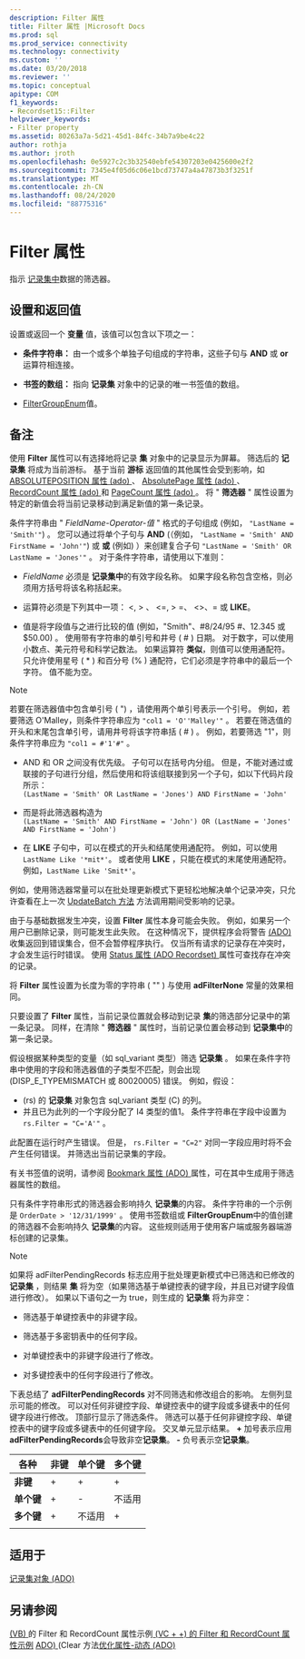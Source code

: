 ```yaml
---
description: Filter 属性
title: Filter 属性 |Microsoft Docs
ms.prod: sql
ms.prod_service: connectivity
ms.technology: connectivity
ms.custom: ''
ms.date: 03/20/2018
ms.reviewer: ''
ms.topic: conceptual
apitype: COM
f1_keywords:
- Recordset15::Filter
helpviewer_keywords:
- Filter property
ms.assetid: 80263a7a-5d21-45d1-84fc-34b7a9be4c22
author: rothja
ms.author: jroth
ms.openlocfilehash: 0e5927c2c3b32540ebfe54307203e0425600e2f2
ms.sourcegitcommit: 7345e4f05d6c06e1bcd73747a4a47873b3f3251f
ms.translationtype: MT
ms.contentlocale: zh-CN
ms.lasthandoff: 08/24/2020
ms.locfileid: "88775316"
---
```

# <a name="filter-property"></a>Filter 属性
指示 [记录集中](./recordset-object-ado.md)数据的筛选器。  
  
## <a name="settings-and-return-values"></a>设置和返回值

设置或返回一个 **变量** 值，该值可以包含以下项之一：  
  
-   **条件字符串：** 由一个或多个单独子句组成的字符串，这些子句与 **AND** 或 **or** 运算符相连接。  
  
-   **书签的数组：** 指向 **记录集** 对象中的记录的唯一书签值的数组。  
  
-   [FilterGroupEnum](./filtergroupenum.md)值。  
  
## <a name="remarks"></a>备注

使用 **Filter** 属性可以有选择地将记录 **集** 对象中的记录显示为屏幕。 筛选后的 **记录集** 将成为当前游标。 基于当前 **游标** 返回值的其他属性会受到影响，如 [ABSOLUTEPOSITION 属性 (ado) ](./absoluteposition-property-ado.md)、 [AbsolutePage 属性 (ado) ](./absolutepage-property-ado.md)、 [RecordCount 属性 (ado) ](./recordcount-property-ado.md)和 [PageCount 属性 (ado) ](./pagecount-property-ado.md)。 将 " **筛选器** " 属性设置为特定的新值会将当前记录移动到满足新值的第一条记录。
  
条件字符串由 " *FieldName-Operator-值* " 格式的子句组成 (例如， `"LastName = 'Smith'"`) 。 您可以通过将单个子句与 **AND** (（例如， `"LastName = 'Smith' AND FirstName = 'John'"`) 或 **或** (例如) ）来创建复合子句 `"LastName = 'Smith' OR LastName = 'Jones'"` 。 对于条件字符串，请使用以下准则：

-   *FieldName* 必须是 **记录集中**的有效字段名称。 如果字段名称包含空格，则必须用方括号将该名称括起来。  
  
-   运算符必须是下列其中一项： \<, > 、 \<=, > =、 <>、= 或 **LIKE**。  
  
-   值是将字段值与之进行比较的值 (例如，"Smith"、#8/24/95 #、12.345 或 $50.00) 。 使用带有字符串的单引号和井号 ( # ) 日期。 对于数字，可以使用小数点、美元符号和科学记数法。 如果运算符 **类似**，则值可以使用通配符。 只允许使用星号 ( * ) 和百分号 (% ) 通配符，它们必须是字符串中的最后一个字符。 值不能为空。  
  
> [!NOTE]
>  若要在筛选器值中包含单引号 ( ") ，请使用两个单引号表示一个引号。 例如，若要筛选 O'Malley，则条件字符串应为 `"col1 = 'O''Malley'"` 。 若要在筛选值的开头和末尾包含单引号，请用井号将该字符串括 ( # ) 。 例如，若要筛选 "1"，则条件字符串应为 `"col1 = #'1'#"` 。  
  
-   AND 和 OR 之间没有优先级。 子句可以在括号内分组。 但是，不能对通过或联接的子句进行分组，然后使用和将该组联接到另一个子句，如以下代码片段所示：  
 `(LastName = 'Smith' OR LastName = 'Jones') AND FirstName = 'John'`  
  
-   而是将此筛选器构造为  
 `(LastName = 'Smith' AND FirstName = 'John') OR (LastName = 'Jones' AND FirstName = 'John')`  
  
-   在 **LIKE** 子句中，可以在模式的开头和结尾使用通配符。 例如，可以使用 `LastName Like '*mit*'`。 或者使用 **LIKE** ，只能在模式的末尾使用通配符。 例如，`LastName Like 'Smit*'`。  
  
 例如，使用筛选器常量可以在批处理更新模式下更轻松地解决单个记录冲突，只允许查看在上一次 [UpdateBatch 方法](./updatebatch-method.md) 方法调用期间受影响的记录。  
  
由于与基础数据发生冲突，设置 **Filter** 属性本身可能会失败。 例如，如果另一个用户已删除记录，则可能发生此失败。 在这种情况下，提供程序会将警告 [ (ADO) ](./errors-collection-ado.md) 收集返回到错误集合，但不会暂停程序执行。 仅当所有请求的记录存在冲突时，才会发生运行时错误。 使用 [Status 属性 (ADO Recordset) ](./status-property-ado-recordset.md) 属性可查找存在冲突的记录。  
  
将 **Filter** 属性设置为长度为零的字符串 ( "" ) 与使用 **adFilterNone** 常量的效果相同。
  
只要设置了 **Filter** 属性，当前记录位置就会移动到记录 **集**的筛选部分记录中的第一条记录。 同样，在清除 " **筛选器** " 属性时，当前记录位置会移动到 **记录集中**的第一条记录。

假设根据某种类型的变量（如 sql_variant 类型）筛选 **记录集** 。 如果在条件字符串中使用的字段和筛选器值的子类型不匹配，则会出现 (DISP_E_TYPEMISMATCH 或 80020005) 错误。 例如，假设：

-  (rs) 的 **记录集** 对象包含 sql_variant 类型 (C) 的列。
- 并且已为此列的一个字段分配了 I4 类型的值1。 条件字符串在字段中设置为 `rs.Filter = "C='A'"` 。

此配置在运行时产生错误。 但是， `rs.Filter = "C=2"` 对同一字段应用时将不会产生任何错误。 并筛选出当前记录集的字段。

有关书签值的说明，请参阅 [Bookmark 属性 (ADO) ](./bookmark-property-ado.md) 属性，可在其中生成用于筛选器属性的数组。

只有条件字符串形式的筛选器会影响持久 **记录集**的内容。 条件字符串的一个示例是 `OrderDate > '12/31/1999'` 。 使用书签数组或 **FilterGroupEnum**中的值创建的筛选器不会影响持久 **记录集**的内容。 这些规则适用于使用客户端或服务器端游标创建的记录集。
  
> [!NOTE]
>  如果将 adFilterPendingRecords 标志应用于批处理更新模式中已筛选和已修改的 **记录集** ，则结果 **集** 将为空（如果筛选基于单键控表的键字段，并且已对键字段值进行修改）。 如果以下语句之一为 true，则生成的 **记录集** 将为非空：  
  
-   筛选基于单键控表中的非键字段。  
  
-   筛选基于多密钥表中的任何字段。  
  
-   对单键控表中的非键字段进行了修改。  
  
-   对多键控表中的任何字段进行了修改。  
  
下表总结了 **adFilterPendingRecords** 对不同筛选和修改组合的影响。 左侧列显示可能的修改。 可以对任何非键控字段、单键控表中的键字段或多键表中的任何键字段进行修改。 顶部行显示了筛选条件。 筛选可以基于任何非键控字段、单键控表中的键字段或多键表中的任何键字段。 交叉单元显示结果。 **+** 加号表示应用**adFilterPendingRecords**会导致非空**记录集**。 **-** 负号表示空**记录集**。  
  
|各种|非键|单个键|多个键|
|-|--------------|----------------|-------------------|
|**非键**|+|+|+|
|**单个键**|+|-|不适用|
|**多个键**|+|不适用|+|
|||||
  
## <a name="applies-to"></a>适用于

[记录集对象 (ADO)](./recordset-object-ado.md)  
  
## <a name="see-also"></a>另请参阅

[ (VB) ](./filter-and-recordcount-properties-example-vb.md) 
 的 Filter 和 RecordCount 属性示例[ (VC + +) 的 Filter 和 RecordCount 属性示例](./filter-and-recordcount-properties-example-vc.md) 
[ADO) ](./clear-method-ado.md) 
 (Clear 方法[优化属性-动态 (ADO) ](./optimize-property-dynamic-ado.md)